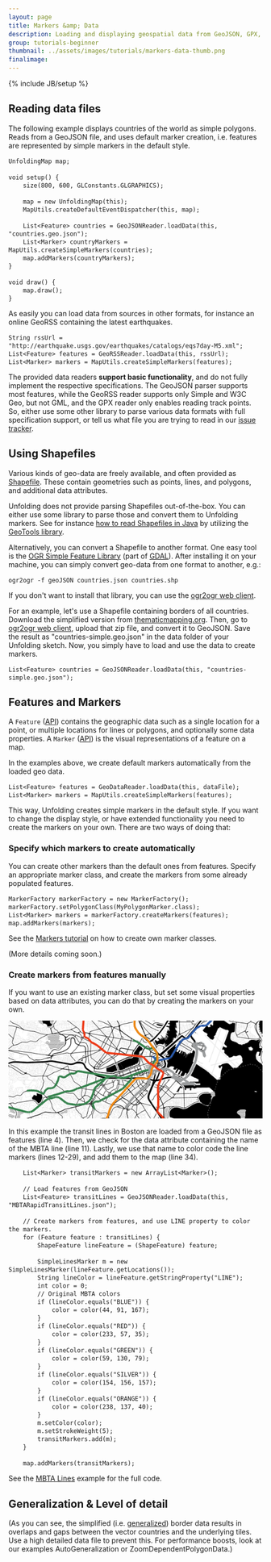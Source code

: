 ```yaml
---
layout: page
title: Markers &amp; Data
description: Loading and displaying geospatial data from GeoJSON, GPX, and other files.
group: tutorials-beginner
thumbnail: ../assets/images/tutorials/markers-data-thumb.png
finalimage: 
---
```


{% include JB/setup %}

## Reading data files


The following example displays countries of the world as simple polygons. Reads from a GeoJSON file, and uses default marker creation, i.e. features are represented by simple markers in the default style.

	UnfoldingMap map;

	void setup() {
		size(800, 600, GLConstants.GLGRAPHICS);
	
		map = new UnfoldingMap(this);
		MapUtils.createDefaultEventDispatcher(this, map);
	
		List<Feature> countries = GeoJSONReader.loadData(this, "countries.geo.json");
		List<Marker> countryMarkers = MapUtils.createSimpleMarkers(countries);
		map.addMarkers(countryMarkers);
	}

	void draw() {
		map.draw();
	}

As easily you can load data from sources in other formats, for instance an online GeoRSS containing the latest earthquakes.

	String rssUrl = "http://earthquake.usgs.gov/earthquakes/catalogs/eqs7day-M5.xml";
	List<Feature> features = GeoRSSReader.loadData(this, rssUrl);
	List<Marker> markers = MapUtils.createSimpleMarkers(features);

The provided data readers **support basic functionality**, and do not fully implement the respective specifications. The GeoJSON parser supports most features, while the GeoRSS reader supports only Simple and W3C Geo, but not GML, and the GPX reader only enables reading track points. So, either use some other library to parse various data formats with full specification support, or tell us what file you are trying to read in our [issue tracker](https://github.com/tillnagel/unfolding/issues).


## Using Shapefiles

Various kinds of geo-data are freely available, and often provided as [Shapefile](http://en.wikipedia.org/wiki/Shapefile). These contain geometries such as points, lines, and polygons, and additional data attributes.

Unfolding does not provide parsing Shapefiles out-of-the-box. You can either use some library to parse those and convert them to Unfolding markers. See for instance [how to read Shapefiles in Java](http://stackoverflow.com/questions/2044876/does-anyone-know-of-a-library-in-java-that-can-parse-esri-shapefiles) by utilizing the [GeoTools library](http://geotools.org/).

Alternatively, you can convert a Shapefile to another format. One easy tool is the [OGR Simple Feature Library](http://www.gdal.org/ogr/) (part of [GDAL](http://www.gdal.org)). After installing it on your machine, you can simply convert geo-data from one format to another, e.g.:

	ogr2ogr -f geoJSON countries.json countries.shp

If you don't want to install that library, you can use the [ogr2ogr web client](http://ogre.adc4gis.com/).

For an example, let's use a Shapefile containing borders of all countries. Download the simplified version from [thematicmapping.org](http://thematicmapping.org/downloads/world_borders.php). Then, go to [ogr2ogr web client](http://ogre.adc4gis.com/), upload that zip file, and convert it to GeoJSON. Save the result as "countries-simple.geo.json" in the data folder of your Unfolding sketch. Now, you simply have to load and use the data to create markers.

	List<Feature> countries = GeoJSONReader.loadData(this, "countries-simple.geo.json");


## Features and Markers

A `Feature` ([API](/javadoc/index.html?de/fhpotsdam/unfolding/data/package-summary.html)) contains the geographic data such as a single location for a point, or multiple locations for lines or polygons, and optionally some data properties.	
A `Marker` ([API](/javadoc/index.html?de/fhpotsdam/unfolding/marker/package-summary.html)) is the visual representations of a feature on a map.

In the examples above, we create default markers automatically from the loaded geo data.
	
	List<Feature> features = GeoDataReader.loadData(this, dataFile);
	List<Marker> markers = MapUtils.createSimpleMarkers(features);

This way, Unfolding creates simple markers in the default style. If you want to change the display style, or have extended functionality you need to create the markers on your own. There are two ways of doing that:

### Specify which markers to create automatically

You can create other markers than the default ones from features. Specify an appropriate marker class, and create the markers from some already populated features.

	MarkerFactory markerFactory = new MarkerFactory();
	markerFactory.setPolygonClass(MyPolygonMarker.class);
	List<Marker> markers = markerFactory.createMarkers(features);
	map.addMarkers(markers);

See the [Markers tutorial](markers-simple.html) on how to create own marker classes. 

(More details coming soon.)

### Create markers from features manually

If you want to use an existing marker class, but set some visual properties based on data attributes, you can do that by creating the markers on your own.

![Marker & Data: MBTA Lines](../assets/images/tutorials/marker-data-mbtalines.png)

In this example the transit lines in Boston are loaded from a GeoJSON file as features (line 4). Then, we check for the data attribute containing the name of the MBTA line (line 11). Lastly, we use that name to color code the line markers (lines 12-29), and add them to the map (line 34).

		List<Marker> transitMarkers = new ArrayList<Marker>();

		// Load features from GeoJSON
		List<Feature> transitLines = GeoJSONReader.loadData(this, "MBTARapidTransitLines.json");
		
		// Create markers from features, and use LINE property to color the markers.
		for (Feature feature : transitLines) {
			ShapeFeature lineFeature = (ShapeFeature) feature;

			SimpleLinesMarker m = new SimpleLinesMarker(lineFeature.getLocations());
			String lineColor = lineFeature.getStringProperty("LINE");
			int color = 0;
			// Original MBTA colors
			if (lineColor.equals("BLUE")) {
				color = color(44, 91, 167);
			}
			if (lineColor.equals("RED")) {
				color = color(233, 57, 35);
			}
			if (lineColor.equals("GREEN")) {
				color = color(59, 130, 79);
			}
			if (lineColor.equals("SILVER")) {
				color = color(154, 156, 157);
			}
			if (lineColor.equals("ORANGE")) {
				color = color(238, 137, 40);
			}
			m.setColor(color);
			m.setStrokeWeight(5);
			transitMarkers.add(m);
		}

		map.addMarkers(transitMarkers);

See the [MBTA Lines](/examples/40_marker-mbta-lines.html) example for the full code.

## Generalization & Level of detail

(As you can see, the simplified (i.e. [generalized](http://en.wikipedia.org/wiki/Cartographic_generalization)) border data results in overlaps and gaps between the vector countries and the underlying tiles. Use a high detailed data file to prevent this. For performance boosts, look at our examples AutoGeneralization or ZoomDependentPolygonData.)




